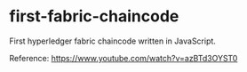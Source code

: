 # first-fabric-chaincode
First hyperledger fabric chaincode written in JavaScript.

Reference: https://www.youtube.com/watch?v=azBTd3OYST0
